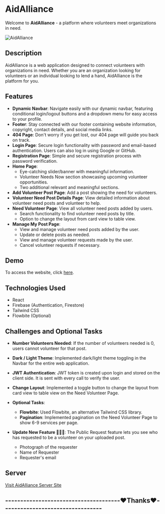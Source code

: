 # AidAlliance

Welcome to **AidAlliance** - a platform where volunteers meet organizations in need.

![AidAlliance](https://i.ibb.co/PmpGsm2/360-F-272398712-z28-EMWLb-M9-Y8zojg51t-LZo4-D8-Ju3-R7-EG-1.jpg)


## Description

AidAlliance is a web application designed to connect volunteers with organizations in need. Whether you are an organization looking for volunteers or an individual looking to lend a hand, AidAlliance is the platform for you.

## Features

- **Dynamic Navbar**: Navigate easily with our dynamic navbar, featuring conditional login/logout buttons and a dropdown menu for easy access to your profile.
- **Footer**: Stay connected with our footer containing website information, copyright, contact details, and social media links.
- **404 Page**: Don't worry if you get lost, our 404 page will guide you back on track.
- **Login Page**: Secure login functionality with password and email-based authentication. Users can also log in using Google or GitHub.
- **Registration Page**: Simple and secure registration process with password verification.
- **Home Page**:
  - Eye-catching slider/banner with meaningful information.
  - Volunteer Needs Now section showcasing upcoming volunteer opportunities.
  - Two additional relevant and meaningful sections.
- **Add Volunteer Post Page**: Add a post showing the need for volunteers. 
- **Volunteer Need Post Details Page**: View detailed information about volunteer need posts and volunteer to help.
- **Need Volunteer Page**: View all volunteer need posts added by users.
  - Search functionality to find volunteer need posts by title.
  - Option to change the layout from card view to table view.
- **Manage My Post Page**: 
  - View and manage volunteer need posts added by the user.
  - Update or delete posts as needed.
  - View and manage volunteer requests made by the user.
  - Cancel volunteer requests if necessary.

## Demo

To access the website, click [here](https://volunteer-e5e10.web.app/).

## Technologies Used

- React
- Firebase (Authentication, Firestore)
- Tailwind CSS
- Flowbite (Optional)

## Challenges and Optional Tasks

- **Number Volunteers Needed**: If the number of volunteers needed is 0, users cannot volunteer for that post.
- **Dark / Light Theme**: Implemented dark/light theme toggling in the Navbar for the entire web application.
- **JWT Authentication**: JWT token is created upon login and stored on the client side. It is sent with every call to verify the user.
- **Change Layout**: Implemented a toggle button to change the layout from card view to table view on the Need Volunteer Page.
- **Optional Tasks**:
  - **Flowbite**: Used Flowbite, an alternative Tailwind CSS library.
  - **Pagination**: Implemented pagination on the Need Volunteer Page to show 6-9 services per page.

- **Update New Feature 🎉🎉🎉**: The Public Request feature lets you see who has requested to be a volunteer on your uploaded post. 

  - Photograph of the requester
  - Name of Requester
  - Requester's email

## Server
[Visit AidAlliance Server Site ](https://github.com/Zioun/Assignment-11-Server)


## --------------------------------------❤️Thanks❤️---------------------------------
